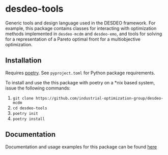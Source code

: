 # desdeo-tools

Generic tools and design language used in the DESDEO framework. For example,
this package contains classes for interacting with optimization methods
implemented in `desdeo-mcdm` and `desdeo-emo`, and tools for solving for a
representation of a Pareto optimal front for a multiobjective optimization.

## Installation

Requires [poetry](https://python-poetry.org/). See `pyproject.toml` for Python package requirements.

To install and use the this package with poetry on a \*nix based system,
issue the following commands:

1. `git clone https://github.com/industrial-optimization-group/desdeo-mcdm`
2. `cd desdeo-tools`
3. `poetry init`
4. `poetry install`

## Documentation

Documentation and usage examples for this package can be found [here](https://desdeo-tools.readthedocs.io/en/latest/)
